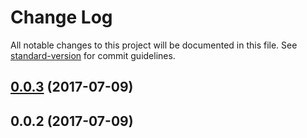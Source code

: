 # Change Log

All notable changes to this project will be documented in this file. See [standard-version](https://github.com/conventional-changelog/standard-version) for commit guidelines.

<a name="0.0.3"></a>
## [0.0.3](https://github.com/ha4us/mqtt-ha4us/compare/v0.0.2...v0.0.3) (2017-07-09)



<a name="0.0.2"></a>
## 0.0.2 (2017-07-09)
